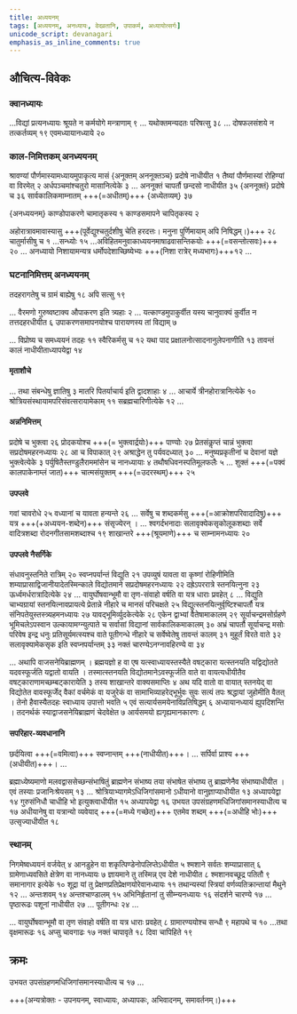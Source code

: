 ```yaml
---
title: अध्ययनम्
tags: [अध्ययनम्, अनध्यायः, वेदव्रतानि, उपाकर्म, अध्यायोत्सर्गः]
unicode_script: devanagari
emphasis_as_inline_comments: true
---
```


## औचित्य-विवेकः

### क्वानध्यायः
…विद्यां प्रत्यनध्यायः श्रूयते न कर्मयोगे मन्त्राणाम् ९ … यथोक्तमन्यदतः परिषत्सु ३८ … दोषफलसंशये न तत्कर्तव्यम् १९ एवमध्यायानध्याये २०

### काल-निमित्तकम् अनध्ययनम्
श्रावण्यां पौर्णमास्यामध्यायमुपाकृत्य मासं {अनूक्तम् अननूक्तञ्च} प्रदोषे नाधीयीत १ तैष्यां पौर्णमास्यां रोहिण्यां वा विरमेत् २ अर्धपञ्चमांश्चतुरो मासानित्येके ३ …
अननूक्तं चापर्तौ छन्दसो नाधीयीत ३५ {अननूक्तं} प्रदोषे च ३६ सार्वकालिकमाम्नातम् +++(=अधीतम्)+++ {अध्येतव्यम्} ३७

{अनध्ययनम्} काण्डोपाकरणे चामातृकस्य १ काण्डसमापने चापितृकस्य २

अहोरात्रावमावास्यासु +++(पूर्वेद्युश्चतुर्दशीषु चेति हरदत्तः। मनुना पुर्णिमायाम् अपि निषिद्धम्।)+++ २८ चातुर्मासीषु च १ …सन्ध्योः १५ ...अविहितमनुवाकाध्ययनमाषाढवासन्तिकयोः +++(=वसन्तोत्सवः)+++ २० … अनध्यायो निशायामन्यत्र धर्मोपदेशाच्छिष्येभ्यः +++(निशा रात्रेर् मध्यभागः)+++१२ …

### घटनानिमित्तम् अनध्ययनम्
तदहरागतेषु च ग्रामं बाह्येषु १८ अपि सत्सु १९ 

… वैरमणो गुरुष्वष्टाक्य औपाकरण इति त्र्यहाः २ … यत्काण्डमुपाकुर्वीत यस्य चानुवाक्यं कुर्वीत न तत्तदहरधीयीत ६ उपाकरणसमापनयोश्च पारायणस्य तां विद्याम् ७ 

… विप्रोष्य च समध्ययनं तदहः ११ स्वैरिकर्मसु च १२ यथा पाद प्रक्षालनोत्सादनानुलेपनाणीति १३ तावन्तं कालं नाधीयीताध्यापयेद्वा १४

#### मृताशौचे
… तथा संबन्धेषु ज्ञातिषु ३ मातरि पितर्याचार्य इति द्वादशाहाः ४ … आचार्ये त्रीनहोरात्रानित्येके १० श्रोत्रियसंस्थायामपरिसंवत्सरायामेकाम् ११ सब्रह्मचारिणीत्येके १२ …

#### अन्ननिमित्तम्
प्रदोषे च भुक्त्वा २६ प्रोदकयोश्च +++(= भुक्त्वार्द्रयोः)+++ पाण्योः २७ प्रेतसंकॢप्तं चान्नं भुक्त्वा सप्रदोषमहरनध्यायः २८ आ च विपाकात् २९ अश्राद्धेन तु पर्यवदध्यात् ३० … मनुष्यप्रकृतीनां च देवानां यज्ञे भुक्त्वेत्येके ३ पर्युषितैस्तण्डुलैराममांसेन च नानध्यायाः ४ तथौषधिवनस्पतिमूलफलैः ५ …  शुक्तं +++(=पक्वं कालपाकेनाम्लं जात)+++ चात्मसंयुक्तम् +++(=उदरस्थम्)+++ २५ 

#### उपप्लवे
गवां चावरोधे २५ वध्यानां च यावता हन्यन्ते २६ … सर्वेषु च शब्दकर्मसु +++(=आक्रोशपरिवादादिषु)+++ यत्र +++(+अध्ययन-शब्देन)+++ संसृज्येरन् । … श्वगर्दभनादाः सलावृक्येकसृकोलूकशब्दाः सर्वे वादित्रशब्दा रोदनगीतसामशब्दाश्च १९ शाखान्तरे +++(श्रूयमाणे)+++ च साम्नामनध्यायः २० 

#### उपप्लवे नैसर्गिके
संधावनुस्तनिते रात्रिम् २० स्वप्नपर्यान्तं विद्युति २१ उपव्युषं यावता वा कृष्णां रोहिणीमिति शम्याप्रासाद्विजानीयादेतस्मिन्काले विद्योतमाने सप्रदोषमहरनध्यायः २२ दह्रेऽपररात्रे स्तनयित्नुना २३ ऊर्ध्वमर्धरात्रादित्येके २४ … वायुर्घोषवान्भूमौ वा तृण-संवाहो वर्षति वा यत्र धाराः प्रवहेत् ८ … विद्युति चाभ्यग्रायां स्तनयित्नावप्रायत्ये प्रेतान्ने नीहारे च मानसं परिचक्षते २५ विद्युत्स्तनयित्नुर्वृष्टिश्चापर्तौ यत्र संनिपतेयुस्तस्त्र्यहमनध्यायः २७ यावद्भूमिर्व्युदकेत्येके २८ एकेन द्वाभ्यां वैतेषामाकालम् २९ सूर्याचन्द्रमसोर्ग्रहणे भूमिचलेऽपस्वान उल्कायामग्न्युत्पाते च सर्वासां विद्यानां सार्वकालिकमाकालम् ३० अभ्रं चापर्तौ सूर्याचन्द्र मसोः परिवेष इन्द्र धनुः प्रतिसूर्यमत्स्यश्च वाते पूतीगन्धे नीहारे च सर्वेष्वेतेषु तावन्तं कालम् ३१ मुहूर्तं विरते वाते ३२ सलावृक्यामेकसृक इति स्वप्नपर्यान्तम् ३३ नक्तं चारण्येऽनग्नावहिरण्ये वा ३४

… अथापि वाजसनेयिब्राह्मणम् । ब्रह्मयज्ञो ह वा एष यत्स्वाध्यायस्तस्यैते वषट्कारा यत्स्तनयति यद्विद्योतते यदवस्फूर्जति यद्वातो वायति । तस्मात्स्तनयति विद्योतमानेऽवस्फूर्जति वाते वा वायत्यधीयीतैव वषट्काराणामच्छम्बट्कारायेति ३ तस्य शाखान्तरे वाक्यसमाप्तिः ४ अथ यदि वातो वा वायात् स्तनयेद् वा विद्योतेत वावस्फूर्जेद् वैकां वर्चमेकं वा यजुरेकं वा सामाभिव्याहरेद्भूर्भुवः सुवः सत्यं तपः श्रद्धायां जुहोमीति वैतत् । तेनो हैवास्यैतदहः स्वाध्याय उपात्तो भवति ५ एवं सत्यार्यसमयेनाविप्रतिषिद्धम् ६ अध्यायानध्यायं ह्युपदिशन्ति । तदनर्थकं स्याद्वाजसनेयिब्राह्मणं चेदवेक्षेत ७ आर्यसमयो ह्यगृह्यमानकारणः ८

#### सपरिहार-व्यवधानानि
छर्दयित्वा +++(=वमित्वा)+++ स्वप्नान्तम् +++(नाधीयीत)+++। … सर्पिर्वा प्राश्य +++(अधीयीत)+++। … 

ब्रह्माध्येष्यमाणो मलवद्वाससेच्छन्संभाषितुं ब्राह्मणेन संभाष्य तया संभाषेत संभाष्य तु ब्राह्मणेनैव संभाष्याधीयीत । एवं तस्याः प्रजानिःश्रेयसम् १३ … श्रोत्रियाभ्यागमेऽधिजिगांसमानो ऽधीयानो वानुज्ञाप्याधीयीत १३ अध्यापयेद्वा १४ गुरुसंनिधौ चाधीहि भो इत्युक्त्वाधीयीत १५ अध्यापयेद्वा १६ उभयत उपसंग्रहणमधिजिगांसमानस्याधीत्य च १७ अधीयानेषु वा यत्रान्यो व्यवेयाद् +++(=मध्ये गच्छेत्)+++ एतमेव शब्दम् +++(=अधीहि भोः)+++ उत्सृज्याधीयीत १८

### स्थानम्
निगमेष्वध्ययनं वर्जयेत् ४ आनडुहेन वा शकृत्पिण्डेनोपलिप्तेऽधीयीत ५ श्मशाने सर्वतः शम्याप्रासात् ६ ग्रामेणाध्यवसिते क्षेत्रेण वा नानध्यायः ७ ज्ञायमाने तु तस्मिन्न् एव देशे नाधीयीत ८ श्मशानवच्छूद्र पतितौ ९ समानागार इत्येके १० शूद्रा यां तु प्रेक्षणप्रतिप्रेक्षणयोरेवानध्यायः ११ तथान्यस्यां स्त्रियां वर्णव्यतिक्रान्तायां मैथुने १२ … अन्तःशवम् १४ अन्तश्चाण्डालम् १५ अभिनिर्हृतानां तु सीम्न्यनध्यायः १६ संदर्शने चारण्ये १७ …  पृष्ठारूढः पशूनां नाधीयीत २७ … पूतीगन्धः २४ … 

… वायुर्घोषवान्भूमौ वा तृण संवाहो वर्षति वा यत्र धाराः प्रवहेत् ८ ग्रामारण्ययोश्च सन्धौ ९ महापथे च १० …तथा वृक्षमारूढः १६ अप्सु चावगाढः १७  नक्तं चापावृते १८ दिवा चापिहिते १९ 

## क्रमः
उभयत उपसंग्रहणमधिजिगांसमानस्याधीत्य च १७ ...  

+++(अन्यत्रोक्तः - उपनयनम्, स्वाध्यायः, अध्यापकः, अभिवादनम्, समावर्तनम्।)+++

